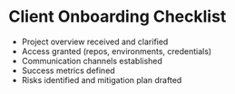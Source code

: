 # Client Onboarding Checklist

- Project overview received and clarified
- Access granted (repos, environments, credentials)
- Communication channels established
- Success metrics defined
- Risks identified and mitigation plan drafted
